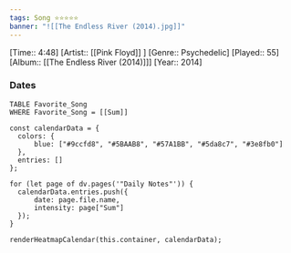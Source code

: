 ```yaml
---
tags: Song ⭐⭐⭐⭐⭐ 
banner: "![[The Endless River (2014).jpg]]"
---
```

[Time:: 4:48]
[Artist:: [[Pink Floyd]] ]
[Genre:: Psychedelic]
[Played:: 55]
[Album:: [[The Endless River (2014)]]]
[Year:: 2014]
### Dates
````dataview
TABLE Favorite_Song
WHERE Favorite_Song = [[Sum]]
````

  ```dataviewjs
const calendarData = { 
	colors: { 
		blue: ["#9ccfd8", "#5BAAB8", "#57A1BB", "#5da8c7", "#3e8fb0"] 
	}, 
	entries: [] 
}; 

for (let page of dv.pages('"Daily Notes"')) { 
	calendarData.entries.push({ 
		date: page.file.name, 
		intensity: page["Sum"]
	}); 
} 

renderHeatmapCalendar(this.container, calendarData);
```
